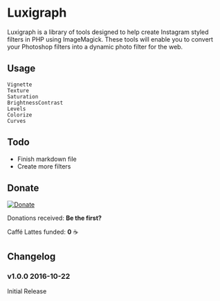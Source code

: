 # Luxigraph

Luxigraph is a library of tools designed to help create Instagram styled filters in PHP using ImageMagick. These tools will enable you to convert your Photoshop filters into a dynamic photo filter for the web.

## Usage

```
Vignette
Texture
Saturation
BrightnessContrast
Levels
Colorize
Curves
```

## Todo

- Finish markdown file
- Create more filters

## Donate

[<img src="https://www.paypalobjects.com/en_AU/i/btn/btn_donate_LG.gif" alt="Donate">](https://www.paypal.com/cgi-bin/webscr?cmd=_s-xclick&hosted_button_id=P42WMTARXLPNJ)

Donations received: **Be the first?**

Caffé Lattes funded: **0** :coffee:

## Changelog

### v1.0.0 2016-10-22
Initial Release
